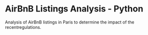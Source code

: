 # AirBnB Listings Analysis - Python
 Analysis of AirBnB listings in Paris to determine the impact of the recentregulations.
